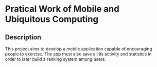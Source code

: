 # Pratical Work of Mobile and Ubiquitous Computing

## Description
This project aims to develop a mobile application capable of encouraging people to exercise. The app must also save all its activity and statistics in order to later build a ranking system among users.




































